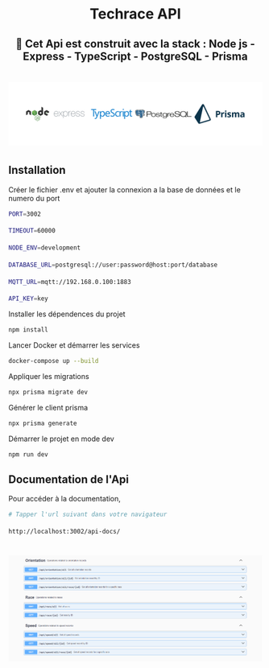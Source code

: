 <h1 align="center"><strong>Techrace API</strong></h1>

<div align="center"><h2>🚀 Cet Api est construit avec la stack : Node js - Express - TypeScript - PostgreSQL - Prisma </h2></div>

<h1 align="center">

![](./docs/readme/stack.png)

</h1>

## Installation

Créer le fichier .env et ajouter la connexion a la base de données et le numero du port

```sh
PORT=3002

TIMEOUT=60000

NODE_ENV=development

DATABASE_URL=postgresql://user:password@host:port/database

MQTT_URL=mqtt://192.168.0.100:1883

API_KEY=key
```

Installer les dépendences du projet

```sh
npm install
```

Lancer Docker et démarrer les services

```sh
docker-compose up --build
```

Appliquer les migrations

```sh
npx prisma migrate dev
```

Générer le client prisma

```sh
npx prisma generate
```

Démarrer le projet en mode dev

```sh
npm run dev
```

## Documentation de l'Api

Pour accéder à la documentation,

```sh
# Tapper l'url suivant dans votre navigateur

http://localhost:3002/api-docs/
```

<h1 align="center">

![](./docs/readme/swagger.png)

</h1>
